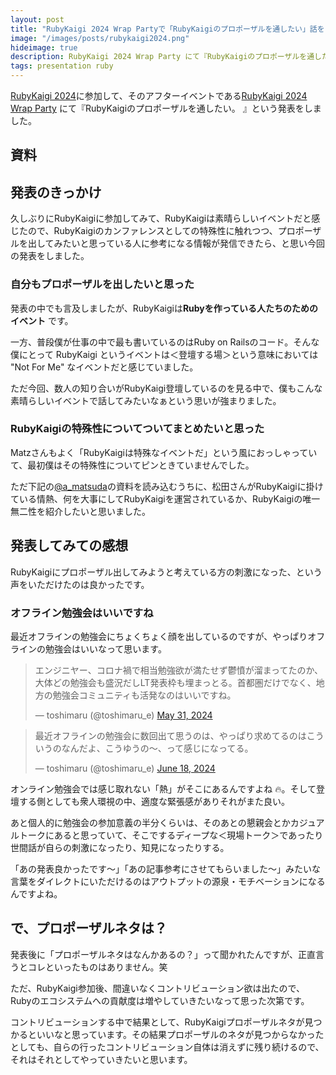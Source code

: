 ```yaml
---
layout: post
title: "RubyKaigi 2024 Wrap Partyで「RubyKaigiのプロポーザルを通したい」話をした"
image: "/images/posts/rubykaigi2024.png"
hideimage: true
description: RubyKaigi 2024 Wrap Party にて『RubyKaigiのプロポーザルを通したい。 』という発表をしました。久しぶりにRubyKaigiに参加してみてRubyKaigiは素晴らしいイベントだと感じたので、RubyKaigiのカンファレンスとしての特殊性に触れつつ、プロポーザルを出してみたいと思っている人に参考になる情報が発信できたら、と思い今回の発表をしました。
tags: presentation ruby
---
```


[RubyKaigi 2024](https://rubykaigi.org/2024/)に参加して、そのアフターイベントである[RubyKaigi 2024 Wrap Party](https://connpass.com/event/318501/) にて『RubyKaigiのプロポーザルを通したい。 』という発表をしました。

## 資料

<script defer class="speakerdeck-embed" data-id="dba4520e2f864dc7a00f03d3fa4e1085" data-ratio="1.3333333333333333" src="//speakerdeck.com/assets/embed.js"></script>

## 発表のきっかけ

久しぶりにRubyKaigiに参加してみて、RubyKaigiは素晴らしいイベントだと感じたので、RubyKaigiのカンファレンスとしての特殊性に触れつつ、プロポーザルを出してみたいと思っている人に参考になる情報が発信できたら、と思い今回の発表をしました。

### 自分もプロポーザルを出したいと思った

発表の中でも言及しましたが、RubyKaigiは**Rubyを作っている人たちのためのイベント** です。

一方、普段僕が仕事の中で最も書いているのはRuby on Railsのコード。そんな僕にとって RubyKaigi というイベントは＜登壇する場＞という意味においては "Not For Me" なイベントだと感じていました。

ただ今回、数人の知り合いがRubyKaigi登壇しているのを見る中で、僕もこんな素晴らしいイベントで話してみたいなぁという思いが強まりました。

### RubyKaigiの特殊性についてついてまとめたいと思った

Matzさんもよく「RubyKaigiは特殊なイベントだ」という風におっしゃっていて、最初僕はその特殊性についてピンときていませんでした。

ただ下記の[@a_matsuda](https://x.com/a_matsuda)の資料を読み込むうちに、松田さんがRubyKaigiに掛けている情熱、何を大事にしてRubyKaigiを運営されているか、RubyKaigiの唯一無二性を紹介したいと思いました。

<script defer class="speakerdeck-embed" data-id="6e1e612ea591452bacefdda46d69b2e8" data-ratio="1.3333333333333333" src="//speakerdeck.com/assets/embed.js"></script>

## 発表してみての感想

RubyKaigiにプロポーザル出してみようと考えている方の刺激になった、という声をいただけたのは良かったです。

### オフライン勉強会はいいですね

最近オフラインの勉強会にちょくちょく顔を出しているのですが、やっぱりオフラインの勉強会はいいなって思います。

<blockquote class="twitter-tweet"><p lang="ja" dir="ltr">エンジニヤー、コロナ禍で相当勉強欲が満たせず鬱憤が溜まってたのか、大体どの勉強会も盛況だしLT発表枠も埋まっとる。首都圏だけでなく、地方の勉強会コミュニティも活発なのはいいですね。</p>&mdash; toshimaru (@toshimaru_e) <a href="https://twitter.com/toshimaru_e/status/1796588602702598358?ref_src=twsrc%5Etfw">May 31, 2024</a></blockquote> <script async src="https://platform.twitter.com/widgets.js" charset="utf-8"></script>

<blockquote class="twitter-tweet"><p lang="ja" dir="ltr">最近オフラインの勉強会に数回出て思うのは、やっぱり求めてるのはこういうのなんだよ、こうゆうの〜、って感じになってる。</p>&mdash; toshimaru (@toshimaru_e) <a href="https://twitter.com/toshimaru_e/status/1803057027788197920?ref_src=twsrc%5Etfw">June 18, 2024</a></blockquote> <script async src="https://platform.twitter.com/widgets.js" charset="utf-8"></script>

オンライン勉強会では感じ取れない「熱」がそこにあるんですよね 🔥。そして登壇する側としても衆人環視の中、適度な緊張感がありそれがまた良い。

あと個人的に勉強会の参加意義の半分くらいは、そのあとの懇親会とかカジュアルトークにあると思っていて、そこでするディープな＜現場トーク＞であったり世間話が自らの刺激になったり、知見になったりする。

「あの発表良かったです〜」「あの記事参考にさせてもらいました〜」みたいな言葉をダイレクトにいただけるのはアウトプットの源泉・モチベーションになるんですよね。

## で、プロポーザルネタは？

発表後に「プロポーザルネタはなんかあるの？」って聞かれたんですが、正直言うとコレといったものはありません。笑

ただ、RubyKaigi参加後、間違いなくコントリビューション欲は出たので、Rubyのエコシステムへの貢献度は増やしていきたいなって思った次第です。

コントリビューションする中で結果として、RubyKaigiプロポーザルネタが見つかるといいなと思っています。その結果プロポーザルのネタが見つからなかったとしても、自らの行ったコントリビューション自体は消えずに残り続けるので、それはそれとしてやっていきたいと思います。
